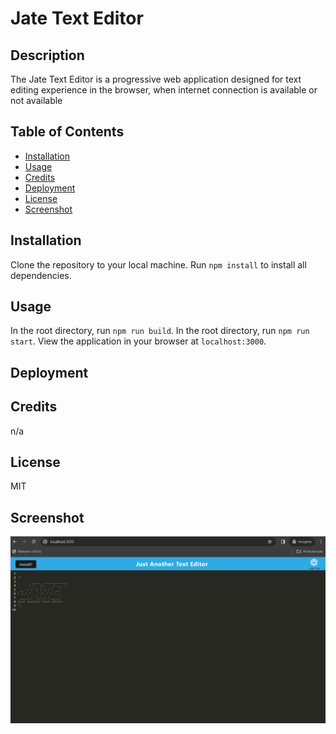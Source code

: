 # Jate Text Editor

## Description

The Jate Text Editor is a progressive web application designed for text editing experience in the browser, when internet connection is available or not available


## Table of Contents

- [Installation](#installation)
- [Usage](#usage)
- [Credits](#credits)
- [Deployment](#deployment)
- [License](#license)
- [Screenshot](#screenshot)

## Installation
 Clone the repository to your local machine.
 Run `npm install` to install all dependencies.

## Usage
In the root directory, run `npm run build`.
In the root directory, run `npm run start`.
View the application in your browser at `localhost:3000`.

## Deployment

## Credits
n/a

## License
MIT

## Screenshot
![Alt text](PWA.png)


